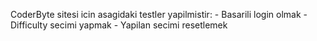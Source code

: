 CoderByte sitesi icin asagidaki testler yapilmistir:
    - Basarili login olmak 
    - Difficulty secimi yapmak 
    - Yapilan secimi resetlemek